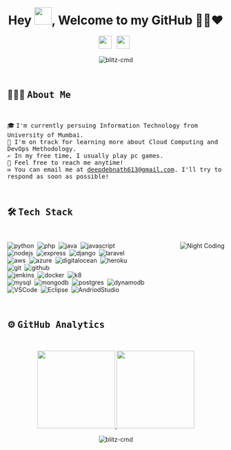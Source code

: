 <h1 align="center">Hey <img src="https://user-images.githubusercontent.com/59210571/126967002-557e2218-efc2-440f-ac1c-9a5b07f17bd0.gif" width="40px" />, Welcome to my GitHub 👨‍💻❤️</h1>

<p align="center">
<a href="https://www.linkedin.com/in/deep-debnath-504/"><img height="30" src="https://user-images.githubusercontent.com/59210571/126967808-92f6569c-f90e-4b95-9b09-14b77626f3db.png"></a>&nbsp;&nbsp;
<a href="mailto:deepdebnath613@gmail.com"><img height="30" src="https://user-images.githubusercontent.com/59210571/126968061-5bfb750c-d72d-44cc-a794-57807a3b5a44.png"></a>&nbsp;&nbsp;
<p align="center"> <img src="https://komarev.com/ghpvc/?username=blitz-cmd&label=Profile%20views&color=0e75b6&style=plastic" alt="blitz-cmd" /> </p>&nbsp;
</p>

## 👨🏻‍💻 <b><samp>About Me</samp></b>
<br>

🎓 <samp>I'm currently persuing Information Technology from University of Mumbai.\
🌱 <samp>I'm on track for learning more about Cloud Computing and DevOps Methodology.\
✍️ <samp>In my free time, I usually play pc games.\
💬 <samp>Feel free to reach me anytime!\
✉️ <samp>You can email me at deepdebnath613@gmail.com. I'll try to respond as soon as possible!

<br>

## 🛠 <b><samp>Tech Stack</samp></b>
<br><div>
<img alt="Night Coding" src="https://user-images.githubusercontent.com/59210571/126970405-2011b0a3-20d1-4d85-80d5-12183c6aa587.gif" align="right"/>

![python](https://img.shields.io/badge/-Python-05122A?style=flat&logo=python)&nbsp;
![php](https://img.shields.io/badge/-PHP-05122A?style=flat&logo=php)&nbsp;
![java](https://img.shields.io/badge/-Java-05122A?style=flat&logo=java)&nbsp;
![javascript](https://img.shields.io/badge/-JavaScript-05122A?style=flat&logo=javascript)\
![nodejs](https://img.shields.io/badge/-Node.js-05122A?style=flat&logo=node.js)&nbsp;
![express](https://img.shields.io/badge/-Express-05122A?style=flat&logo=express)&nbsp;
![django](https://img.shields.io/badge/-Django-05122A?style=flat&logo=django)&nbsp;
![laravel](https://img.shields.io/badge/-Laravel-05122A?style=flat&logo=laravel)\
![aws](https://img.shields.io/badge/-AWS-05122A?style=flat&logo=amazonaws)&nbsp;
![azure](https://img.shields.io/badge/-Ms%20Azure-05122A?style=flat&logo=microsoftazure)&nbsp;
![digitalocean](https://img.shields.io/badge/-Digital%20Ocean-05122A?style=flat&logo=digitalocean)&nbsp;
![heroku](https://img.shields.io/badge/-Heroku-05122A?style=flat&logo=heroku)\
![git](https://img.shields.io/badge/-Git-05122A?style=flat&logo=git)&nbsp;
![github](https://img.shields.io/badge/-GitHub-05122A?style=flat&logo=github)\
![jenkins](https://img.shields.io/badge/-Jenkins-05122A?style=flat&logo=jenkins)&nbsp;
![docker](https://img.shields.io/badge/-Docker-05122A?style=flat&logo=docker)&nbsp;
![k8](https://img.shields.io/badge/-Kubernetes-05122A?style=flat&logo=kubernetes)\
![mysql](https://img.shields.io/badge/-MySQL-05122A?style=flat&logo=mysql)&nbsp;
![mongodb](https://img.shields.io/badge/-MongoDB-05122A?style=flat&logo=mongodb)&nbsp;
![postgres](https://img.shields.io/badge/-PostgreSQL-05122A?style=flat&logo=postgresql)&nbsp;
![dynamodb](https://img.shields.io/badge/-DynamoDB-05122A?style=flat&logo=amazondynamodb)\
![VSCode](https://img.shields.io/badge/-VS%20Code-05122A?style=flat&logo=visualstudiocode)&nbsp;
![Eclipse](https://img.shields.io/badge/-Eclipse%20IDE-05122A?style=flat&logo=eclipseide)&nbsp;
![AndriodStudio](https://img.shields.io/badge/-Android%20Studio-05122A?style=flat&logo=androidstudio)&nbsp;
</div>
<!-- <br><br><br><br> -->
<br>

## ⚙️ <b><samp>GitHub Analytics</b></samp>

<br>

<p align="center">
<a href="https://github.com/blitz-cmd">
  <img height="180em" src="https://github-readme-stats-eight-theta.vercel.app/api?username=blitz-cmd&show_icons=true&theme=algolia&include_all_commits=true&count_private=true"/>
  <img height="180em" src="https://github-readme-stats-eight-theta.vercel.app/api/top-langs/?username=blitz-cmd&layout=compact&langs_count=8&theme=algolia"/>
</a>
</p>
<p align="center"><img align="center" src="https://github-readme-streak-stats.herokuapp.com/?user=blitz-cmd&theme=algolia" alt="blitz-cmd"/></p>